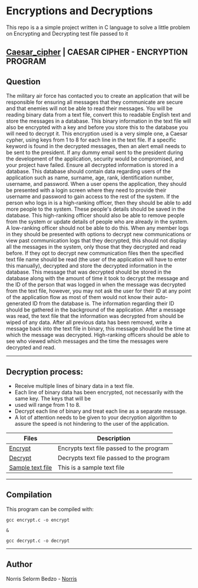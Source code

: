 # Encryptions and Decryptions
This repo is a a simple project written in C language to solve a little problem on Encrypting and Decrypting test file passed to it


## [Caesar_cipher](./Caesar_cipher) | CAESAR CIPHER - ENCRYPTION PROGRAM



## Question 

The military air force has contacted you to create an application that will be responsible for ensuring all
messages that they communicate are secure and that enemies will not be able to read their messages.
You will be reading binary data from a text file, convert this to readable English text and store the messages in
a database. This binary information in the text file will also be encrypted with a key and before you store this
to the database you will need to decrypt it. This encryption used is a very simple one, a Caesar cypher, using
keys from 1 to 8 for each line in the text file.
If a specific keyword is found in the decrypted messages, then an alert email needs to be sent to the president.
If any dummy email sent to the president during the development of the application, security would be
compromised, and your project have failed.
Ensure all decrypted information is stored in a database.
This database should contain data regarding users of the application such as name, surname, age, rank,
identification number, username, and password.
When a user opens the application, they should be presented with a login screen where they need to provide
their username and password to gain access to the rest of the system.
If the person who logs in is a high-ranking officer, then they should be able to add more people to the system.
These people's details should be saved in the database. This high-ranking officer should also be able to remove
people from the system or update details of people who are already in the system. A low-ranking officer
should not be able to do this.
When any member logs in they should be presented with options to decrypt new communications or view past
communication logs that they decrypted, this should not display all the messages in the system, only those
that they decrypted and read before.
If they opt to decrypt new communication files then the specified text file name should be read (the user of
the application will have to enter this manually), decrypted and store the decrypted information in the
database. This message that was decrypted should be stored in the database along with the amount of time it
took to decrypt the message and the ID of the person that was logged in when the message was decrypted
from the text file, however, you may not ask the user for their ID at any point of the application flow as most
of them would not know their auto-generated ID from the database is. The information regarding their ID
should be gathered in the background of the application.
After a message was read, the text file that the information was decrypted from should be wiped of any data.
After all previous data has been removed, write a message back into the text file in binary, this message should
be the time at which the message was decrypted.
High-ranking officers should be able to see who viewed which messages and the time the messages were
decrypted and read.

---

## Decryption process:
- Receive multiple lines of binary data in a text file.
- Each line of binary data has been encrypted, not necessarily with the same key. The keys that will be
- used will range from 1 to 8.
- Decrypt each line of binary and treat each line as a separate message.
- A lot of attention needs to be given to your decryption algorithm to assure the speed is not hindering to the user of the application.


Files | Description
----------- | -----------
[Encrypt](./encrypt.c) | Encrypts text file passed to the program
[Decrypt](./decrypt.c) | Decrypts text file passed to the program
[Sample text file](./test_message.txt) | This is a sample text file


---
## Compilation

This program can be compiled with:

```
gcc encrypt.c -o encrypt

&

gcc decrypt.c -o decrypt

```

---

## Author

 Norris Selorm Bedzo - [Norris](https://github.com/bedzon94)
